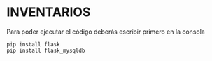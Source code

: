 # INVENTARIOS

Para poder ejecutar el código deberás escribir primero en la consola

```
pip install flask
pip install flask_mysqldb
```
